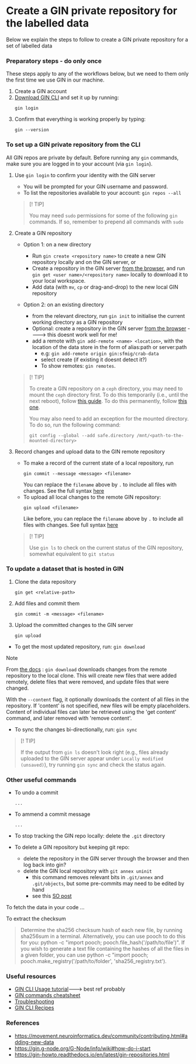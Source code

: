 # Create a GIN private repository for the labelled data

Below we explain the steps to follow to create a GIN private repository for a set of labelled data

### Preparatory steps - do only once

These steps apply to any of the workflows below, but we need to them only the first time we use GIN in our machine.

1. Create a GIN account
2. [Download GIN CLI](https://gin.g-node.org/G-Node/Info/wiki/GIN+CLI+Setup#setup-gin-client) and set it up by running:
   ```
   gin login
   ```
3. Confirm that everything is working properly by typing:
   ```
   gin --version
   ```

### To set up a GIN private repository from the CLI

All GIN repos are private by default.
Before running any `gin` commands, make sure you are logged in to your account (via `gin login`).

1. Use `gin login` to confirm your identity with the GIN server

   - You will be prompted for your GIN username and password.
   - To list the repositories available to your account: `gin repos --all`

   > [! TIP]
   >
   > You may need `sudo` permissions for some of the following `gin` commands. If so, remember to prepend all commands with `sudo`

2. Create a GIN repository

   - Option 1: on a new directory

     - Run `gin create <repository name>` to create a new GIN repository locally and on the GIN server, or
     - Create a repository in the GIN server [from the browser](https://gin.g-node.org/repo/create), and run `gin get <user name>/<repository name>` locally to download it to your local workspace.
     - Add data (with `mv`, `cp` or drag-and-drop) to the new local GIN repository

   - Option 2: on an existing directory
     - from the relevant directory, run `gin init` to initialise the current working directory as a GIN repository
     - Optional: create a repository in the GIN server [from the browser](https://gin.g-node.org/repo/create) ----> this doesnt work well for me!
     - add a remote with `gin add-remote <name> <location>`, with the location of the data store in the form of alias:path or server:path
       - e.g: `gin add-remote origin gin:sfmig/crab-data`
       - select create (if existing it doesnt detect it?)
       - To show remotes: `gin remotes`.

   > [! TIP]
   >
   > To create a GIN repository on a `ceph` directory, you may need to mount the `ceph` directory first. To do this temporarily (i.e., until the next reboot), follow [this guide](https://howto.neuroinformatics.dev/programming/Mount-ceph-ubuntu-temp.html). To do this permanently, follow [this one](https://howto.neuroinformatics.dev/programming/Mount-ceph-ubuntu.html).
   >
   > You may also need to add an exception for the mounted directory. To do so, run the following command:
   >
   > ```
   > git config --global --add safe.directory /mnt/<path-to-the-mounted-directory>
   > ```

3. Record changes and upload data to the GIN remote repository

   - To make a record of the current state of a local repository, run
     ```
     gin commit --message <message> <filename>
     ```
     You can replace the `filename` above by `.` to include all files with changes. See the full syntax [here](https://gin.g-node.org/G-Node/Info/wiki/GIN+CLI+Help#record-changes-in-local-repository)
   - To upload all local changes to the remote GIN repository:
     ```
     gin upload <filename>
     ```
     Like before, you can replace the `filename` above by `.` to include all files with changes. See full syntax [here](https://gin.g-node.org/G-Node/Info/wiki/GIN+CLI+Help#upload-local-changes-to-a-remote-repository)

   > [! TIP]
   >
   > Use `gin ls` to check on the current status of the GIN repository, somewhat equivalent to `git status`

### To update a dataset that is hosted in GIN

1. Clone the data repository
   ```
   gin get <relative-path>
   ```
2. Add files and commit them
   ```
   gin commit -m <message> <filename>
   ```
3. Upload the committed changes to the GIN server
   ```
   gin upload
   ```

- To get the most updated repository, run: `gin download`

> [!NOTE]
> From [the docs](https://gin.g-node.org/G-Node/Info/wiki/GIN+CLI+Help#download-all-new-information-from-a-remote-repository) :
> `gin download` downloads changes from the remote repository to the local clone. This will create new files that were added remotely, delete files that were removed, and update files that were changed.
>
> With the `--content` flag, it optionally downloads the content of all files in the repository. If 'content' is not specified, new files will be empty placeholders. Content of individual files can later be retrieved using the 'get content' command, and later removed with 'remove content'.

- To sync the changes bi-directionally, run: `gin sync`

> [! TIP]
>
> If the output from `gin ls` doesn't look right (e.g., files already uploaded to the GIN server appear under `Locally modified (unsaved)`), try running `gin sync` and check the status again.

### Other useful commands

- To undo a commit
  ```
  ...
  ```
- To ammend a commit message
  ```
  ...
  ```
- To stop tracking the GIN repo locally: delete the `.git` directory

- To delete a GIN repository but keeping git repo:
  - delete the repository in the GIN server through the browser and then log back into gin?
  - delete the GIN local repository with `git annex uninit`
    - this command removes relevant bits in `.git/annex` and `.git/objects`, but some pre-commits may need to be edited by hand
    - see this [SO post](https://stackoverflow.com/questions/24447047/remove-git-annex-repository-from-file-tree)

To fetch the data in your code
...

To extract the checksum

> Determine the sha256 checksum hash of each new file, by running sha256sum <filename> in a terminal. Alternatively, you can use pooch to do this for you: python -c "import pooch; pooch.file_hash('/path/to/file')". If you wish to generate a text file containing the hashes of all the files in a given folder, you can use python -c "import pooch; pooch.make_registry('/path/to/folder', 'sha256_registry.txt').

### Useful resources

- [GIN CLI Usage tutorial](https://gin.g-node.org/G-Node/Info/wiki/GIN+CLI+Usage+Tutorial)---> best ref probably
- [GIN commands cheatsheet](https://gin.g-node.org/G-Node/Info/wiki/GIN+CLI+Help)
- [Troubleshooting](https://gin.g-node.org/G-Node/Info/wiki/FAQ%20Troubleshooting)
- [GIN CLI Recipes](https://gin.g-node.org/G-Node/Info/wiki/GIN+CLI+Recipes)

### References

- https://movement.neuroinformatics.dev/community/contributing.html#adding-new-data
- https://gin.g-node.org/G-Node/info/wiki#how-do-i-start
- https://gin-howto.readthedocs.io/en/latest/gin-repositories.html
